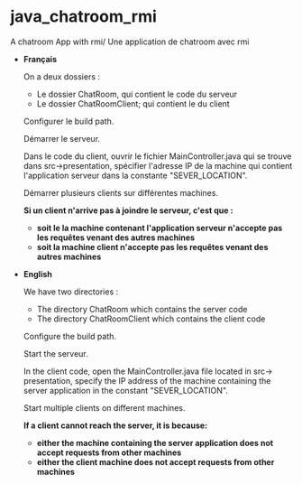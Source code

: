 # java_chatroom_rmi
A chatroom App with rmi/ Une application de chatroom avec rmi 

* **Français**

  On a deux dossiers :
  * Le dossier ChatRoom, qui contient le code du serveur
  * Le dossier ChatRoomClient; qui contient le du client


  Configurer le build path.


  Démarrer le serveur.

  Dans le code du client, ouvrir le fichier MainController.java qui se trouve dans src->presentation, spécifier l'adresse IP de la machine qui contient l'application serveur dans la constante "SEVER_LOCATION".

  Démarrer plusieurs clients sur différentes machines.

  **Si un client n'arrive pas à joindre le serveur, c'est que :**
  * **soit le la machine contenant l'application serveur n'accepte pas les requêtes venant des autres machines**
  * **soit la machine client n'accepte pas les requêtes venant des autres machines**
  
  
  
  
* **English**

  We have two directories :
  * The directory ChatRoom which contains the server code
  * The directory ChatRoomClient which contains the client code
  
  
  Configure the build path.


  Start the serveur.
  
  In the client code, open the MainController.java file located in src-> presentation, specify the IP address of the machine containing the server application in the constant "SEVER_LOCATION".

  Start multiple clients on different machines.


  **If a client cannot reach the server, it is because:**
  * **either the machine containing the server application does not accept requests from other machines**
  * **either the client machine does not accept requests from other machines**
